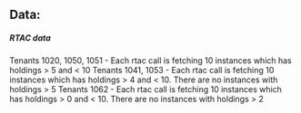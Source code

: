 ## Data:

##### RTAC data
Tenants 1020, 1050, 1051 - Each rtac call is fetching 10 instances which has holdings > 5 and < 10
Tenants 1041, 1053 - Each rtac call is fetching 10 instances which has holdings > 4 and < 10. There are no instances with holdings > 5
Tenants 1062 - Each rtac call is fetching 10 instances which has holdings > 0 and < 10. There are no instances with holdings > 2